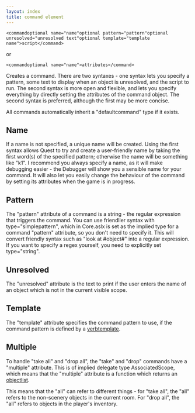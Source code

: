 ```yaml
---
layout: index
title: command element
---
```


    <commandoptional name="name"optional pattern="pattern"optional unresolved="unresolved text"optional template="template name">script</command>

or

    <commandoptional name="name">attributes</command>

Creates a command. There are two syntaxes - one syntax lets you specify a pattern, some text to display when an object is unresolved, and the script to run. The second syntax is more open and flexible, and lets you specify everything by directly setting the attributes of the command object. The second syntax is preferred, although the first may be more concise.

All commands automatically inherit a "defaultcommand" type if it exists.

Name
----

If a name is not specified, a unique name will be created. Using the first syntax allows Quest to try and create a user-friendly name by taking the first word(s) of the specified pattern; otherwise the name will be something like "k1". I recommend you always specify a name, as it will make debugging easier - the Debugger will show you a sensible name for your command. It will also let you easily change the behaviour of the command by setting its attributes when the game is in progress.

Pattern
-------

The "pattern" attribute of a command is a string - the regular expression that triggers the command. You can use friendlier syntax with type="simplepattern", which in Core.aslx is set as the implied type for a command "pattern" attribute, so you don't need to specify it. This will convert friendly syntax such as "look at \#object\#" into a regular expression. If you want to specify a regex yourself, you need to explicitly set type="string".

Unresolved
----------

The "unresolved" attribute is the text to print if the user enters the name of an object which is not in the current visible scope.

Template
--------

The "template" attribute specifies the command pattern to use, if the command pattern is defined by a [verbtemplate](verbtemplate_element.html).

Multiple
--------

To handle "take all" and "drop all", the "take" and "drop" commands have a "multiple" attribute. This is of implied delegate type AssociatedScope, which means that the "multiple" attribute is a function which returns an [objectlist](../types/objectlist.html).

This means that the "all" can refer to different things - for "take all", the "all" refers to the non-scenery objects in the current room. For "drop all", the "all" refers to objects in the player's inventory.
